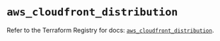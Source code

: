 # `aws_cloudfront_distribution`

Refer to the Terraform Registry for docs: [`aws_cloudfront_distribution`](https://registry.terraform.io/providers/hashicorp/aws/5.80.0/docs/resources/cloudfront_distribution).

